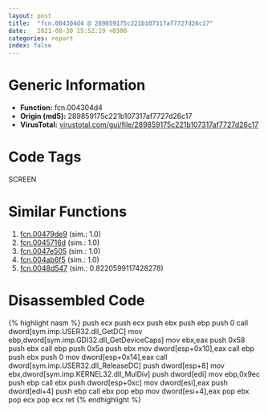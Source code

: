 ```yaml
---
layout: post
title:  "fcn.004304d4 @ 289859175c221b107317af7727d26c17"
date:   2021-08-30 15:52:19 +0300
categories: report
index: false
---
```


# Generic Information
- **Function:** fcn.004304d4
- **Origin (md5):** 289859175c221b107317af7727d26c17
- **VirusTotal:** [virustotal.com/gui/file/289859175c221b107317af7727d26c17][virustotal_ref]

# Code Tags
<span class="tag" id="SCREEN">SCREEN</span>


# Similar Functions

1. [fcn.00479de9][similar_1_ref] (sim.: 1.0)
2. [fcn.0045716d][similar_2_ref] (sim.: 1.0)
3. [fcn.0047e505][similar_3_ref] (sim.: 1.0)
4. [fcn.004ab6f5][similar_4_ref] (sim.: 1.0)
5. [fcn.0048d547][similar_5_ref] (sim.: 0.8220599117428278)


# Disassembled Code

{% highlight nasm %}
push ecx
push ecx
push ebx
push ebp
push 0
call dword[sym.imp.USER32.dll_GetDC]
mov ebp,dword[sym.imp.GDI32.dll_GetDeviceCaps]
mov ebx,eax
push 0x58
push ebx
call ebp
push 0x5a
push ebx
mov dword[esp+0x10],eax
call ebp
push ebx
push 0
mov dword[esp+0x14],eax
call dword[sym.imp.USER32.dll_ReleaseDC]
push dword[esp+8]
mov ebx,dword[sym.imp.KERNEL32.dll_MulDiv]
push dword[edi]
mov ebp,0x9ec
push ebp
call ebx
push dword[esp+0xc]
mov dword[esi],eax
push dword[edi+4]
push ebp
call ebx
pop ebp
mov dword[esi+4],eax
pop ebx
pop ecx
pop ecx
ret 
{% endhighlight %}


[similar_1_ref]: /report/fcn.00479de9@1160595edb203a63cb2ca3ce2ff04f47
[similar_2_ref]: /report/fcn.0045716d@be7fba7cc724acf4ae2900d99e0fc9c3
[similar_3_ref]: /report/fcn.0047e505@279a61b1e76da49531f1f16fd1102a2d
[similar_4_ref]: /report/fcn.004ab6f5@17d73cbafe6dd96dd6f2291fab06fbb5
[similar_5_ref]: /report/fcn.0048d547@4fe38de7c6c86a1bad209560fa052231
[virustotal_ref]: https://www.virustotal.com/gui/file/289859175c221b107317af7727d26c17